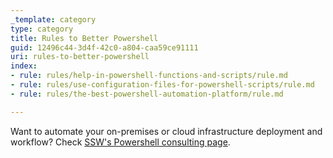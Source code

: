 ```yaml
---
_template: category
type: category
title: Rules to Better Powershell
guid: 12496c44-3d4f-42c0-a804-caa59ce91111
uri: rules-to-better-powershell
index:
- rule: rules/help-in-powershell-functions-and-scripts/rule.md
- rule: rules/use-configuration-files-for-powershell-scripts/rule.md
- rule: rules/the-best-powershell-automation-platform/rule.md

---
```


Want to automate your on-premises or cloud infrastructure deployment and workflow? Check [SSW's Powershell consulting page](https://www.ssw.com.au/consulting/powershell).
